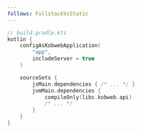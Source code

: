 ```yaml
---
follows: FullstackVsStatic
---
```


```kotlin 0|5,10-13 <hide-vertical-scrollbar>
// build.gradle.kts
kotlin {
    configAsKobwebApplication(
        "app",
        includeServer = true
    )

    sourceSets {
        jsMain.dependencies { /* ... */ }
        jvmMain.dependencies {
            compileOnly(libs.kobweb.api)
            /* ... */
        }
    }
}
```
